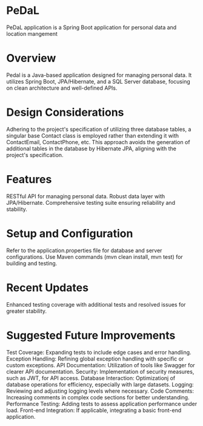 # PeDaL
PeDaL application is a Spring Boot application for personal data and location mangement

# Overview
Pedal is a Java-based application designed for managing personal data. 
It utilizes Spring Boot, JPA/Hibernate, and a SQL Server database, focusing on clean architecture and well-defined APIs.

# Design Considerations
Adhering to the project's specification of utilizing three database tables, a singular base Contact class is employed rather than extending it with ContactEmail, ContactPhone, etc. 
This approach avoids the generation of additional tables in the database by Hibernate JPA, aligning with the project's specification.

# Features
RESTful API for managing personal data.
Robust data layer with JPA/Hibernate.
Comprehensive testing suite ensuring reliability and stability.

# Setup and Configuration
Refer to the application.properties file for database and server configurations. 
Use Maven commands (mvn clean install, mvn test) for building and testing.

# Recent Updates
Enhanced testing coverage with additional tests and resolved issues for greater stability.

# Suggested Future Improvements
Test Coverage: Expanding tests to include edge cases and error handling.
Exception Handling: Refining global exception handling with specific or custom exceptions.
API Documentation: Utilization of tools like Swagger for clearer API documentation.
Security: Implementation of security measures, such as JWT, for API access.
Database Interaction: Optimizationj of database operations for efficiency, especially with large datasets.
Logging: Reviewing and adjusting logging levels where necessary.
Code Comments: Increasing comments in complex code sections for better understanding.
Performance Testing: Adding tests to assess application performance under load.
Front-end Integration: If applicable, integrating a basic front-end application.
